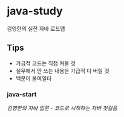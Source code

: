# java-study
김영한의 실전 자바 로드맵

## Tips
- 가급적 코드는 직접 쳐볼 것
- 실무에서 안 쓰는 내용은 가급적 다 버릴 것
- 백문이 불여일타

### **java-start**  
_김영한의 자바 입문 - 코드로 시작하는 자바 첫걸음_

